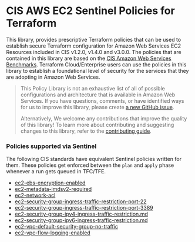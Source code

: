 # CIS AWS EC2 Sentinel Policies for Terraform
This library, provides prescriptive Terraform policies that can be used to establish secure Terraform configuration
for Amazon Web Services EC2 Resources included in CIS v1.2.0, v1.4.0 and v3.0.0.
The policies that are contained in this library are based on the [CIS Amazon Web Services Benchmarks](https://docs.aws.amazon.com/securityhub/latest/userguide/cis-aws-foundations-benchmark.html).
Terraform Cloud/Enterprise users can use the policies in this library to establish a foundational level of security for the services that they are
adopting in Amazon Web Services.

> This Policy Library is not an exhaustive list of all of possible configurations and architecture that is available in Amazon Web Services.
> If you have questions, comments, or have identified ways for us to improve this library,
> please create [a new GitHub issue](https://github.com/hashicorp/policy-library-aws-ec2-terraform/issues/new/choose).
>
> Alternatively, We welcome any contributions that improve the quality of this library!
> To learn more about contributing and suggesting changes to this library, refer to the [contributing guide](https://github.com/hashicorp/policy-library-aws-ec2-terraform/blob/main/CONTRIBUTING.md).

### Policies supported via Sentinel

The following CIS standards have equivalent Sentinel policies written for them. These policies get enforced between the `plan` and `apply` phase whenever a run gets queued in TFC/TFE.

- [ec2-ebs-encryption-enabled](./docs/policies/ec2-ebs-encryption-enabled.md)
- [ec2-metadata-imdsv2-required](./docs/policies/ec2-metadata-imdsv2-required.md)
- [ec2-network-acl](./docs/policies/ec2-network-acl.md)
- [ec2-security-group-ingress-traffic-restriction-port-22](./docs/policies/ec2-security-group-ingress-traffic-restriction-port-22.md)
- [ec2-security-group-ingress-traffic-restriction-port-3389](./docs/policies/ec2-security-group-ingress-traffic-restriction-port-3389.md)
- [ec2-security-group-ipv4-ingress-traffic-restriction.md](./docs/policies/ec2-security-group-ipv4-ingress-traffic-restriction.md)
- [ec2-security-group-ipv6-ingress-traffic-restriction.md](./docs/policies/ec2-security-group-ipv6-ingress-traffic-restriction.md)
- [ec2-vpc-default-security-group-no-traffic](./docs/policies/ec2-vpc-default-security-group-no-traffic.md)
- [ec2-vpc-flow-logging-enabled](./docs/policies/ec2-vpc-flow-logging-enabled.md)